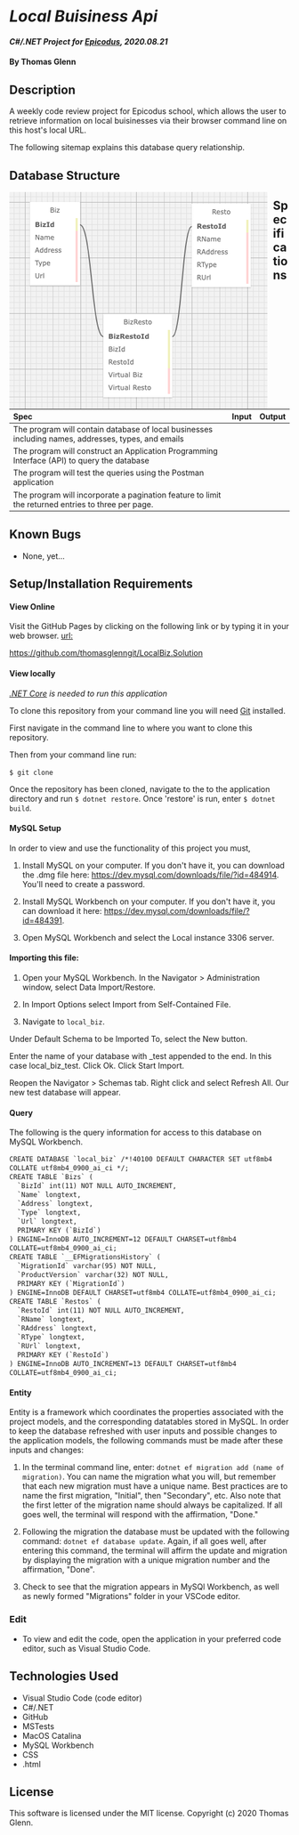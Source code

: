 # _Local Buisiness Api_

#### _C#/.NET Project for [Epicodus](https://www.epicodus.com/), 2020.08.21_

#### By **Thomas Glenn**

## Description
A weekly code review project for Epicodus school, which allows the user to retrieve information on local buisinesses via their browser command line on this host's local URL. 


The following sitemap explains this database query relationship.

## Database Structure
<img src="LocalBiz/wwwroot/assets/images/Biz.png"          style="float: left; margin-right: 10px;" />

## Specifications

| Spec | Input | Output | 
|:--------- |:--------- |:-------- |
| The program will contain database of local businesses including names, addresses, types, and emails |  
| The program will construct an Application Programming Interface (API) to query the database  | 
| The program will test the queries using the Postman application |
| The program will incorporate a pagination feature to limit the returned entries to three per page. |

## Known Bugs
*    None, yet...

## Setup/Installation Requirements
#### View Online
Visit the GitHub Pages by clicking on the following link or by typing it in your web browser. 
<url:>

https://github.com/thomasglenngit/LocalBiz.Solution

#### View locally

*[.NET Core](https://dotnet.microsoft.com/download/dotnet-core/2.2) is needed to run this application*

To clone this repository from your command line you will need [Git](https://git-scm.com/) installed. 

First navigate in the command line to where you want to clone this repository. 

Then from your command line run:

`$ git clone `

Once the repository has been cloned, navigate to the to the application directory and run `$ dotnet restore`.
Once 'restore' is run, enter `$ dotnet build`.

#### MySQL Setup
In order to view and use the functionality of this project you must,
1. Install MySQL on your computer. If you don't have it, you can download the .dmg file here:
https://dev.mysql.com/downloads/file/?id=484914. You'll need to create a password.

2. Install MySQL Workbench on your computer. If you don't have it, you can download it here:
https://dev.mysql.com/downloads/file/?id=484391.

3. Open MySQL Workbench and select the Local instance 3306 server. 

#### Importing this file:
1. Open your MySQL Workbench. In the Navigator > Administration window, select Data Import/Restore.

2. In Import Options select Import from Self-Contained File.

3. Navigate to `local_biz`.

Under Default Schema to be Imported To, select the New button.

Enter the name of your database with _test appended to the end.
In this case local_biz_test.
Click Ok.
Click Start Import.

Reopen the Navigator > Schemas tab. Right click and select Refresh All. Our new test database will appear.



#### Query
The following is the query information for access to this database on MySQL Workbench.
```
CREATE DATABASE `local_biz` /*!40100 DEFAULT CHARACTER SET utf8mb4 COLLATE utf8mb4_0900_ai_ci */;
CREATE TABLE `Bizs` (
  `BizId` int(11) NOT NULL AUTO_INCREMENT,
  `Name` longtext,
  `Address` longtext,
  `Type` longtext,
  `Url` longtext,
  PRIMARY KEY (`BizId`)
) ENGINE=InnoDB AUTO_INCREMENT=12 DEFAULT CHARSET=utf8mb4 COLLATE=utf8mb4_0900_ai_ci;
CREATE TABLE `__EFMigrationsHistory` (
  `MigrationId` varchar(95) NOT NULL,
  `ProductVersion` varchar(32) NOT NULL,
  PRIMARY KEY (`MigrationId`)
) ENGINE=InnoDB DEFAULT CHARSET=utf8mb4 COLLATE=utf8mb4_0900_ai_ci;
CREATE TABLE `Restos` (
  `RestoId` int(11) NOT NULL AUTO_INCREMENT,
  `RName` longtext,
  `RAddress` longtext,
  `RType` longtext,
  `RUrl` longtext,
  PRIMARY KEY (`RestoId`)
) ENGINE=InnoDB AUTO_INCREMENT=13 DEFAULT CHARSET=utf8mb4 COLLATE=utf8mb4_0900_ai_ci;

```
#### Entity
Entity is a framework which coordinates the properties associated with the project models, and the corresponding datatables stored in MySQL. In order to keep the database refreshed with user inputs and possible changes to the application models, the following commands must be made after these inputs and changes:

1. In the terminal command line, enter: `dotnet ef migration add (name of migration)`. You can name the migration what you will, but remember that each new migration must have a unique name. Best practices are to name the first migration, "Initial", then "Secondary", etc. Also note that the first letter of the migration name should always be capitalized. If all goes well, the terminal will respond with the affirmation, "Done."

2. Following the migration the database must be updated with the following command: `dotnet ef database update`. Again, if all goes well, after entering this command, the terminal will affirm the update and migration by displaying the migration with a unique migration number and the affirmation, "Done".

3. Check to see that the migration appears in MySQl Workbench, as well as newly formed "Migrations" folder in your VSCode editor.

### Edit
* To view and edit the code, open the application in your preferred code editor, such as Visual Studio Code.

## Technologies Used
* Visual Studio Code (code editor)
* C#/.NET
* GitHub
* MSTests
* MacOS Catalina
* MySQL Workbench
* CSS
* .html

## License
This software is licensed under the MIT license. Copyright (c) 2020 Thomas Glenn.

